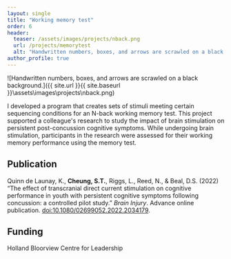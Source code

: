 ```yaml
---
layout: single
title: "Working memory test"
order: 6
header:
  teaser: /assets/images/projects/nback.png
  url: /projects/memorytest
  alt: "Handwritten numbers, boxes, and arrows are scrawled on a black background."
author_profile: true
---
```


![Handwritten numbers, boxes, and arrows are scrawled on a black background.]({{ site.url }}{{ site.baseurl }}\assets\images\projects\nback.png)

I developed a program that creates sets of stimuli meeting certain sequencing conditions for an N-back working memory test. This project supported a colleague's research to study the impact of brain stimulation on persistent post-concussion cognitive symptoms. While undergoing brain stimulation, participants in the research were assessed for their working memory performance using the memory test.

## Publication
Quinn de Launay, K., **Cheung, S.T.**, Riggs, L., Reed, N., & Beal, D.S. (2022) “The effect of transcranial direct current stimulation on cognitive performance in youth with persistent cognitive symptoms following concussion: a controlled pilot study.” *Brain Injury*. Advance online publication. [doi:10.1080/02699052.2022.2034179](http://doi.org/10.1080/02699052.2022.2034179).

## Funding
Holland Bloorview Centre for Leadership
